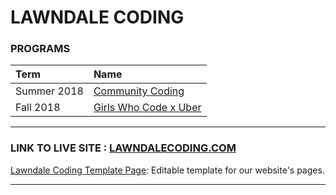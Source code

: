 # LAWNDALE CODING

### PROGRAMS

|Term|Name|
|:---|:---|
|Summer 2018| [Community Coding](./community_coding)|
|Fall 2018| [Girls Who Code x Uber](./2_lesson)|

***

### LINK TO LIVE SITE : [LAWNDALECODING.COM](https://lawndalecoding.com/)

[Lawndale Coding Template Page](https://glitch.com/edit/#!/lawndalecoding-template): Editable template for our website's pages.

***

